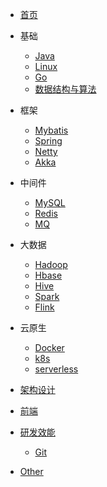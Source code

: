 - [首页](/)

- 基础
    - [Java](/docs/java/)
    - [Linux](/docs/linux/)
    - [Go](/docs/go/)
    - [数据结构与算法](/docs/algorithm/)

- 框架
    - [Mybatis]()
    - [Spring](/docs/spring/)
    - [Netty](/docs/netty/)
    - [Akka]()

- 中间件
    - [MySQL](/docs/mysql/)
    - [Redis](/docs/redis/)
    - [MQ](/docs/mq/)

- 大数据
    - [Hadoop]()
    - [Hbase]()
    - [Hive]()
    - [Spark]()
    - [Flink]()

- 云原生
    - [Docker](/docs/docker/)
    - [k8s](/docs/k8s/)
    - [serverless]()

- [架构设计](/docs/architecture/)

- [前端](/docs/frontend/)

- [研发效能](/docs/devops/)
    - [Git](/docs/git/)

- [Other](/docs/other/)